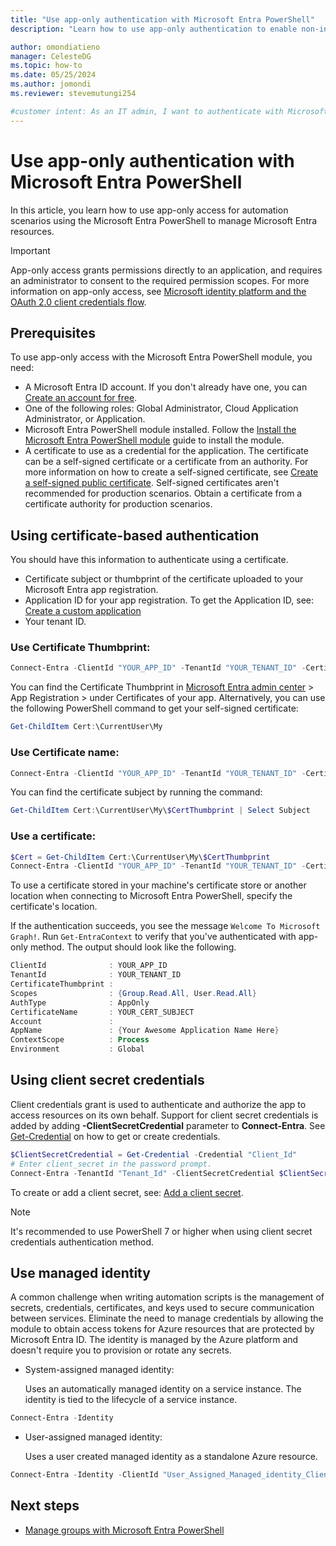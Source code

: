 ```yaml
---
title: "Use app-only authentication with Microsoft Entra PowerShell"
description: "Learn how to use app-only authentication to enable non-interactive scenarios with the Microsoft Entra PowerShell module."

author: omondiatieno
manager: CelesteDG
ms.topic: how-to
ms.date: 05/25/2024
ms.author: jomondi
ms.reviewer: stevemutungi254

#customer intent: As an IT admin, I want to authenticate with Microsoft Entra using app-only access, so that I can perform non-interactive operations, using the Microsoft Entra PowerShell module to manage Microsoft Entra resources.
---
```


# Use app-only authentication with Microsoft Entra PowerShell

In this article, you learn how to use app-only access for automation scenarios using the Microsoft Entra PowerShell to manage Microsoft Entra resources.

> [!IMPORTANT]
> App-only access grants permissions directly to an application,
> and requires an administrator to consent to the required permission scopes.
> For more information on app-only access, see
> [Microsoft identity platform and the OAuth 2.0 client credentials flow][client-cred-flow].

## Prerequisites

To use app-only access with the Microsoft Entra PowerShell module, you need:

- A Microsoft Entra ID account. If you don't already have one, you can
  [Create an account for free][entra-id-account].
- One of the following roles: Global Administrator, Cloud Application Administrator, or Application.
- Microsoft Entra PowerShell module installed. Follow the
  [Install the Microsoft Entra PowerShell module][installation] guide to install
  the module.
- A certificate to use as a credential for the application. The certificate can
  be a self-signed certificate or a certificate from an authority. For more
  information on how to create a self-signed certificate, see
  [Create a self-signed public certificate][self-signed-cert]. Self-signed
  certificates aren't recommended for production scenarios. Obtain a
  certificate from a certificate authority for production scenarios.

## Using certificate-based authentication

You should have this information to authenticate using a certificate.

- Certificate subject or thumbprint of the certificate uploaded to your Microsoft Entra app registration.
- Application ID for your app registration. To get the Application ID, see: [Create a custom application][create-custom-application]
- Your tenant ID.

### Use Certificate Thumbprint:

```powershell
Connect-Entra -ClientId "YOUR_APP_ID" -TenantId "YOUR_TENANT_ID" -CertificateThumbprint "YOUR_CERT_THUMBPRINT"
```

You can find the Certificate Thumbprint in [Microsoft Entra admin center][entra-admin-center] > App Registration > under Certificates of your app. Alternatively, you can use the following PowerShell command to get your self-signed certificate:

```powershell
Get-ChildItem Cert:\CurrentUser\My
```

### Use Certificate name:

```powershell
Connect-Entra -ClientId "YOUR_APP_ID" -TenantId "YOUR_TENANT_ID" -CertificateName "YOUR_CERT_SUBJECT"
```

You can find the certificate subject by running the command:

```powershell
Get-ChildItem Cert:\CurrentUser\My\$CertThumbprint | Select Subject
```

### Use a certificate:

```powershell
$Cert = Get-ChildItem Cert:\CurrentUser\My\$CertThumbprint
Connect-Entra -ClientId "YOUR_APP_ID" -TenantId "YOUR_TENANT_ID" -Certificate $Cert
```

To use a certificate stored in your machine's certificate store or another
location when connecting to Microsoft Entra PowerShell, specify the
certificate's location.

If the authentication succeeds, you see the message
`Welcome To Microsoft Graph!`. Run `Get-EntraContext` to verify that you've
authenticated with app-only method. The output should look like the following.

```powershell
ClientId              : YOUR_APP_ID
TenantId              : YOUR_TENANT_ID
CertificateThumbprint :
Scopes                : {Group.Read.All, User.Read.All}
AuthType              : AppOnly
CertificateName       : YOUR_CERT_SUBJECT
Account               :
AppName               : {Your Awesome Application Name Here}
ContextScope          : Process
Environment           : Global
```

## Using client secret credentials

Client credentials grant is used to authenticate and authorize the app to access resources on its own behalf. Support for client secret credentials is added by adding **-ClientSecretCredential** parameter to **Connect-Entra**. See [Get-Credential][get-credential] on how to get or create credentials.

```powershell
$ClientSecretCredential = Get-Credential -Credential "Client_Id"
# Enter client_secret in the password prompt.
Connect-Entra -TenantId "Tenant_Id" -ClientSecretCredential $ClientSecretCredential
```

To create or add a client secret, see: [Add a client secret][add-client-secret].

>[!NOTE]
>It's recommended to use PowerShell 7 or higher when using client secret credentials authentication method.

## Use managed identity

A common challenge when writing automation scripts is the management of secrets, credentials, certificates, and keys used to secure communication between services. Eliminate the need to manage credentials by allowing the module to obtain access tokens for Azure resources that are protected by Microsoft Entra ID. The identity is managed by the Azure platform and doesn't require you to provision or rotate any secrets.

- System-assigned managed identity:

    Uses an automatically managed identity on a service instance. The identity is tied to the lifecycle of a service instance.

```powershell
Connect-Entra -Identity
```

- User-assigned managed identity:

    Uses a user created managed identity as a standalone Azure resource.

```powershell
Connect-Entra -Identity -ClientId "User_Assigned_Managed_identity_Client_Id"
```

## Next steps

- [Manage groups with Microsoft Entra PowerShell][manage-groups]

<!-- link references -->
[client-cred-flow]: /entra/identity-platform/v2-oauth2-client-creds-grant-flow
[entra-id-account]: https://azure.microsoft.com/free/?WT.mc_id=A261C142F
[installation]: installation.md
[self-signed-cert]: /entra/identity-platform/howto-create-self-signed-certificate
[create-custom-application]: create-custom-application.md
[get-credential]: /powershell/module/microsoft.powershell.security/get-credential
[entra-admin-center]: https://entra.microsoft.com
[add-client-secret]: /entra/identity-platform/quickstart-register-app#add-a-client-secret
[manage-groups]: tutorial-groups.md
